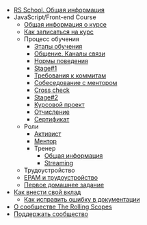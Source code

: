 - [RS School. Общая информация](README.md)
- JavaScript/Front-end Course
  - [Общая информация о курсе](js-fe-course.md) 
  - [Как записаться на курс](how-to-enroll.md)
  - Процесс обучения
    - [Этапы обучения](stages.md)
    - [Общение. Каналы связи](rs-school-chats.md)
    - [Нормы поведения](code-of-conduct.md)
    - [Stage#1](stage1.md)
    - [Требования к коммитам](git-convention.md)
    - [Собеседование с ментором](technical-screening.md)
    - [Cross check](cross-check-flow.md)
    - [Stage#2](stage2.md)
    - [Курсовой проект](final-task.md)
    - [Отчисление](dismission.md)
    - [Сертификат](rs-school-certificate.md)
  - Роли
    - [Активист](rs-school-activist.md)
    - [Ментор](rs-school-mentor.md)
    - Тренер
      - [Общая информация](rs-school-trainer.md)
      - [Streaming](streaming.md)
  - Трудоустройство
   - [EPAM и трудоустройство](employment.md)
  - [Первое домашнее задание](first-home-task.md)
- [Как внести свой вклад](how-to-contribute.md)
  - [Как исправить ошибку в документации](fix-typo.md) 
- [О сообществе The Rolling Scopes](rolling-scopes-overview.md)
- [Поддержать сообщество](fundraiser.md)